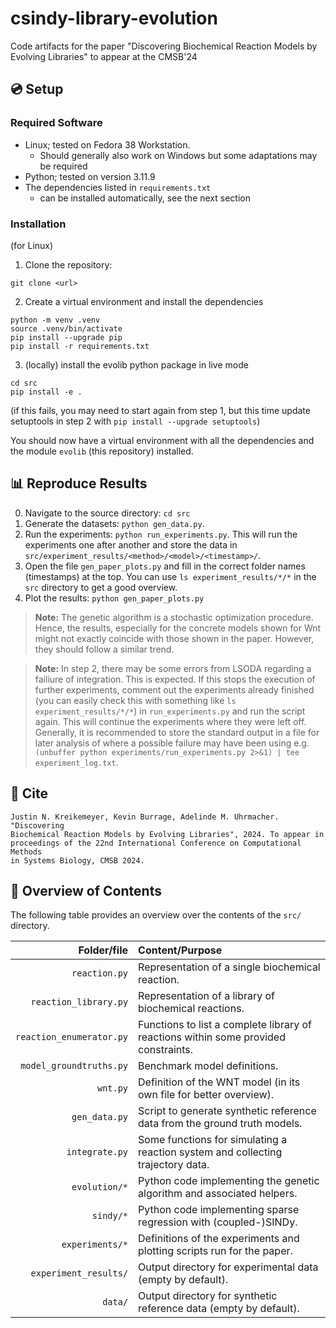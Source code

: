 # csindy-library-evolution
 
Code artifacts for the paper "Discovering Biochemical Reaction Models by Evolving Libraries" to appear at the CMSB'24

## :cd: Setup

### Required Software

- Linux; tested on Fedora 38 Workstation.
  - Should generally also work on Windows but some adaptations may be required
- Python; tested on version 3.11.9
- The dependencies listed in `requirements.txt`
  - can be installed automatically, see the next section

### Installation
(for Linux)

1. Clone the repository:
```
git clone <url>
```
2. Create a virtual environment and install the dependencies
```
python -m venv .venv
source .venv/bin/activate
pip install --upgrade pip
pip install -r requirements.txt
```
3. (locally) install the evolib python package in live mode
```
cd src
pip install -e .
```
(if this fails, you may need to start again from step 1, but this time update setuptools in step 2 with `pip install --upgrade setuptools`)

You should now have a virtual environment with all the dependencies and the module `evolib` (this repository) installed.

## :bar_chart: Reproduce Results

0. Navigate to the source directory: `cd src`
1. Generate the datasets: `python gen_data.py`.
2. Run the experiments: `python run_experiments.py`. This will run the experiments one after another and store the data in `src/experiment_results/<method>/<model>/<timestamp>/`.
3. Open the file `gen_paper_plots.py` and fill in the correct folder names (timestamps) at the top. You can use `ls experiment_results/*/*` in the `src` directory to get a good overview.
4. Plot the results: `python gen_paper_plots.py`
 
> **Note:** The genetic algorithm is a stochastic optimization procedure. Hence, the results, especially for the concrete models shown for Wnt might not exactly coincide with those shown in the paper. However, they should follow a similar trend.

> **Note:** In step 2, there may be some errors from LSODA regarding a failiure of integration. This is expected.
> If this stops the execution of further experiments, comment out the experiments already finished (you can easily check this with something like `ls experiment_results/*/*`) in `run_experiments.py` and run the script again.
> This will continue the experiments where they were left off.
> Generally, it is recommended to store the standard output in a file for later analysis of where a possible failure may have been using e.g. `(unbuffer python experiments/run_experiments.py 2>&1) | tee experiment_log.txt`.

## :page_facing_up: Cite

```
Justin N. Kreikemeyer, Kevin Burrage, Adelinde M. Uhrmacher. "Discovering 
Biochemical Reaction Models by Evolving Libraries", 2024. To appear in 
proceedings of the 22nd International Conference on Computational Methods
in Systems Biology, CMSB 2024.
```

## :file_folder: Overview of Contents

The following table provides an overview over the contents of the `src/` directory.

| Folder/file              | Content/Purpose                                                                     |
| ------:                  | :--------                                                                           |
| `reaction.py`            | Representation of a single biochemical reaction.                                    |
| `reaction_library.py`    | Representation of a library of biochemical reactions.                               |
| `reaction_enumerator.py` | Functions to list a complete library of reactions within some provided constraints. |
| `model_groundtruths.py`  | Benchmark model definitions.                                                        |
| `wnt.py`                 | Definition of the WNT model (in its own file for better overview).                  |
| `gen_data.py`            | Script to generate synthetic reference data from the ground truth models.           |
| `integrate.py`           | Some functions for simulating a reaction system and collecting trajectory data.     |
| `evolution/*`            | Python code implementing the genetic algorithm and associated helpers.              |
| `sindy/*`                | Python code implementing sparse regression with (coupled-)SINDy.                    |
| `experiments/*`          | Definitions of the experiments and plotting scripts run for the paper.              |
| `experiment_results/`    | Output directory for experimental data (empty by default).                          |
| `data/`                  | Output directory for synthetic reference data (empty by default).                   |
